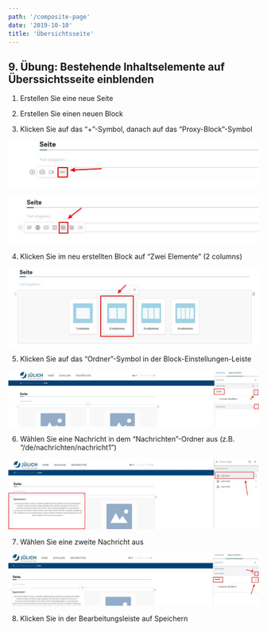 ```yaml
---
path: '/composite-page'
date: '2019-10-10'
title: 'Übersichtsseite'
---
```


## 9. Übung: Bestehende Inhaltselemente auf Überssichtsseite einblenden

1. Erstellen Sie eine neue Seite

2. Erstellen Sie einen neuen Block

3. Klicken Sie auf das “+”-Symbol, danach auf das “Proxy-Block”-Symbol

![proxyblock](proxyblock.png)

![proxyblock2](proxyblock2.png)

4. Klicken Sie im neu erstellten Block auf “Zwei Elemente” (2 columns)

![columns](columns.png)

5. Klicken Sie auf das “Ordner”-Symbol in der Block-Einstellungen-Leiste

![source](source.png)

6. Wählen Sie eine Nachricht in dem “Nachrichten”-Ordner aus (z.B. “/de/nachrichten/nachricht1”)

![columnOne](columnOne.png)

7. Wählen Sie eine zweite Nachricht aus

![columnTwo](columnTwo.png)

8. Klicken Sie in der Bearbeitungsleiste auf Speichern

